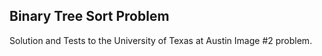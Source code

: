 ## Binary Tree Sort Problem

Solution and Tests to the University of Texas at Austin Image #2 problem.